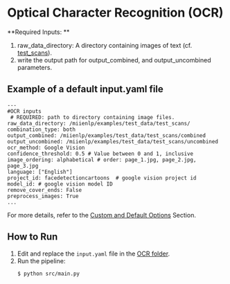 # Optical Character Recognition (OCR)

**Required Inputs: **
1. raw_data_directory: A directory containing images of text (cf. [test_scans](https://github.com/miielab/miienlp/tree/main/examples/test_data/test_scans)).
2. write the output path for output_combined, and output_uncombined parameters. 

## Example of a default input.yaml file

```
---
#OCR inputs
 # REQUIRED: path to directory containing image files. 
raw_data_directory: /miienlp/examples/test_data/test_scans/ 
combination_type: both
output_combined: /miienlp/examples/test_data/test_scans/combined   
output_uncombined: /miienlp/examples/test_data/test_scans/uncombined
ocr_method: Google Vision 
confidence_threshold: 0.5 # Value between 0 and 1, inclusive
image_ordering: alphabetical # order: page_1.jpg, page_2.jpg, page_3.jpg
language: ["English"]
project_id: facedetectioncartoons  # google vision project id
model_id: # google vision model ID
remove_cover_ends: False
preprocess_images: True
...
```

For more details, refer to the [Custom and Default Options](https://github.com/miielab/miienlp/blob/main/documentation/developer_documentation/ocr.md) Section.



## How to Run

1. Edit and replace the `input.yaml` file in the [OCR folder](https://github.com/miielab/miienlp/tree/main/miienlp/ocr/input_yamls).
2. Run the pipeline:
    ```
    $ python src/main.py
    ```




